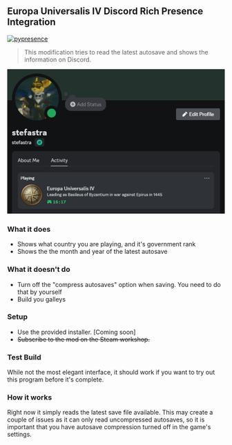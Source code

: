 ## Europa Universalis IV Discord Rich Presence Integration
[![pypresence](https://img.shields.io/badge/using-pypresence-00bb88.svg?style=for-the-badge&logo=discord&logoWidth=20)](https://github.com/qwertyquerty/pypresence)

> This modification tries to read the latest autosave and shows the information on Discord.

![Preview](preview.png)

### What it does
- Shows what country you are playing, and it's government rank
- Shows the the month and year of the latest autosave

### What it doesn't do
- Turn off the "compress autosaves" option when saving. You need to do that by yourself
- Build you galleys

### Setup

- Use the provided installer. [Coming soon]
- ~~Subscribe to the mod on the Steam workshop.~~

### Test Build
While not the most elegant interface, it should work if you want to try out this program before it's complete.

### How it works
Right now it simply reads the latest save file available. This may create a couple of issues as it can only read uncompressed autosaves, so it is important that you have autosave compression turned off in the game's settings.
